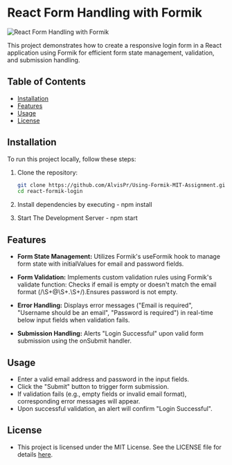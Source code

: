 # React Form Handling with Formik

![React Form Handling with Formik](https://www.patterns.dev/img/reactjs/react-logo@3x.svg)

This project demonstrates how to create a responsive login form in a React application using Formik for efficient form state management, validation, and submission handling.

## Table of Contents

- [Installation](#installation)
- [Features](#features)
- [Usage](#usage)
- [License](#license)

## Installation

To run this project locally, follow these steps:

1. Clone the repository:

   ```bash
   git clone https://github.com/AlvisPr/Using-Formik-MIT-Assignment.git
   cd react-formik-login

2. Install dependencies by executing  - npm install 

3. Start The Development Server  - npm start 



## Features

- **Form State Management:** Utilizes Formik's useFormik hook to manage form state with initialValues for email and password fields.

- **Form Validation:** Implements custom validation rules using Formik's validate function:
Checks if email is empty or doesn't match the email format (/\S+@\S+\.\S+/).Ensures password is not empty.

- **Error Handling:** Displays error messages ("Email is required", "Username should be an email", "Password is required") in real-time below input fields when validation fails.

- **Submission Handling:** Alerts "Login Successful" upon valid form submission using the onSubmit handler.

## Usage

- Enter a valid email address and password in the input fields.
- Click the "Submit" button to trigger form submission.
- If validation fails (e.g., empty fields or invalid email format), corresponding error messages will appear.
- Upon successful validation, an alert will confirm "Login Successful".


## License

- This project is licensed under the MIT License. See the LICENSE file for details [here](./LICENSE).
